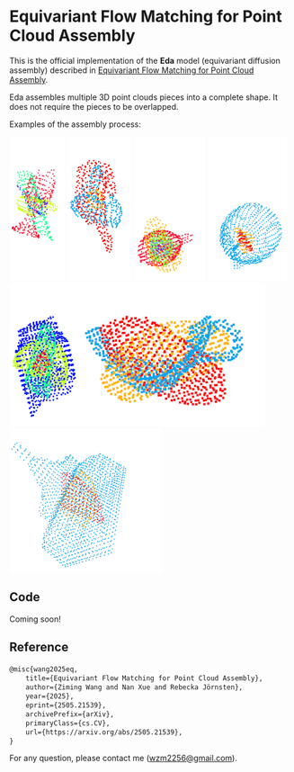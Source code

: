 # Equivariant Flow Matching for Point Cloud Assembly

This is the official implementation of the **Eda** model (equivariant diffusion assembly) described in [Equivariant Flow Matching for Point Cloud Assembly](https://arxiv.org/abs/2505.21539).

Eda assembles multiple 3D point clouds pieces into a complete shape.
It does not require the pieces to be overlapped.

Examples of the assembly process:

<img src="images\Eda_299_.gif" height="256"/> <img src="images\Eda_200_.gif" height="256"/> <img src="images\Eda_332_.gif" height="256"/> <img src="images\Eda_345_.gif" height="256"/> <img src="images\Eda_16_.gif" height="256"/><img src="images\Eda_89_.gif" height="256"/><img src="images\Eda_216_.gif" height="256"/>

## Code
Coming soon!



## Reference

    @misc{wang2025eq,
        title={Equivariant Flow Matching for Point Cloud Assembly}, 
        author={Ziming Wang and Nan Xue and Rebecka Jörnsten},
        year={2025},
        eprint={2505.21539},
        archivePrefix={arXiv},
        primaryClass={cs.CV},
        url={https://arxiv.org/abs/2505.21539}, 
    }
    

For any question, please contact me (wzm2256@gmail.com).

